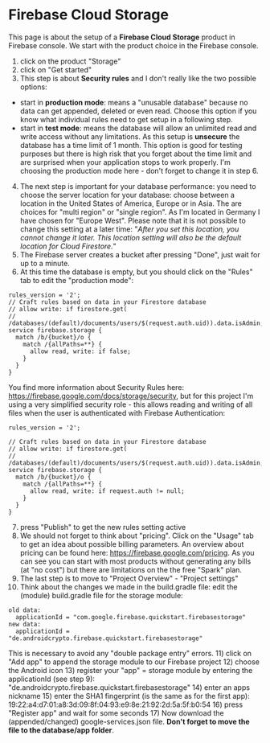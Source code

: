 # Firebase Cloud Storage

This page is about the setup of a **Firebase Cloud Storage** product in Firebase console. We start with the product choice in the Firebase console.

1) click on the product "Storage"
2) click on "Get started"
3) This step is about **Security rules** and I don't really like the two possible options:
- start in **production mode**: means a "unusable database" because no data can get appended, deleted or even read. Choose this option if you know what
  individual rules need to get setup in a following step.
- start in **test mode**: means the database will allow an unlimited read and write access without any limitations. As this setup is **unsecure**
  the database has a time limit of 1 month. This option is good for testing purposes but there is high risk that you forget about the time limit and
  are surprised when your application stops to work properly.
I'm choosing the production mode here - don't forget to change it in step 6.
4) The next step is important for your database performance: you need to choose the server location for your database: choose between a location in 
the United States of America, Europe or in Asia. The are choices for "multi region" or "single region". As I'm located in Germany I have chosen for "Europe West". Please note that it is not possible to change
this setting at a later time: "*After you set this location, you cannot change it later. This location setting will also be the default location for Cloud Firestore.*"
5) The Firebase server creates a bucket after pressing "Done", just wait for up to a minute.
6) At this time the database is empty, but you should click on the "Rules" tab to edit the "production mode":
```plaintext
rules_version = '2';
// Craft rules based on data in your Firestore database
// allow write: if firestore.get(
//    /databases/(default)/documents/users/$(request.auth.uid)).data.isAdmin;
service firebase.storage {
  match /b/{bucket}/o {
    match /{allPaths=**} {
      allow read, write: if false;
    }
  }
}
```
You find more information about Security Rules here: https://firebase.google.com/docs/storage/security, but for this project I'm using a very simplified 
security role - this allows reading and writing of all files when the user is authenticated with Firebase Authentication:
```plaintext
rules_version = '2';

// Craft rules based on data in your Firestore database
// allow write: if firestore.get(
//    /databases/(default)/documents/users/$(request.auth.uid)).data.isAdmin;
service firebase.storage {
  match /b/{bucket}/o {
    match /{allPaths=**} {
      allow read, write: if request.auth != null;
    }
  }
}
```
7) press "Publish" to get the new rules setting active
8) We should not forget to think about "pricing". Click on the "Usage" tab to get an idea about possible billing parameters. 
An overview about pricing can be found here: https://firebase.google.com/pricing. As you can see you can start with most products without 
generating any bills (at "no cost") but there are limitations on the the free "Spark" plan.
9) The last step is to move to "Project Overview" - "Project settings"
10) Think about the changes we made in the build.gradle file: edit the (module) build.gradle file for the storage module:
```plaintext
old data:
  applicationId = "com.google.firebase.quickstart.firebasestorage"
new data:
  applicationId = "de.androidcrypto.firebase.quickstart.firebasestorage"   
```
This is necessary to avoid any "double package entry" errors.
11) click on "Add app" to append the storage module to our Firebase project
12) choose the Android icon
13) register your "app" = storage module by entering the applicationId (see step 9): "de.androidcrypto.firebase.quickstart.firebasestorage"
14) enter an apps nickname
15) enter the SHA1 fingerprint (is the same as for the first app): 19:22:a4:d7:01:a8:3d:09:8f:04:93:e9:8e:21:92:2d:5a:5f:b0:54
16) press "Register app" and wait for some seconds
17) Now download the (appended/changed) google-services.json file. **Don't forget to move the file to the database/app folder**.






